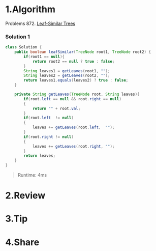 # 1.Algorithm

Problems  872. [Leaf-Similar Trees](https://leetcode.com/problems/leaf-similar-trees/description/)

### Solution 1

```java
class Solution {
    public boolean leafSimilar(TreeNode root1, TreeNode root2) {
        if(root1 == null){
            return root2 == null ? true : false;
        }
        String leaves1 = getLeaves(root1, "");
        String leaves2 = getLeaves(root2, "");
        return leaves1.equals(leaves2) ? true : false;
    }

    private String getLeaves(TreeNode root, String leaves){
        if(root.left == null && root.right == null)
        {
            return "" + root.val;
        }
        if(root.left  != null) 
        {
            leaves += getLeaves(root.left,  "");
        }    
        if(root.right != null)
        {
            leaves += getLeaves(root.right, "");
        }
        return leaves;
    }
}
```

> Runtime: 4ms

# 2.Review


# 3.Tip


# 4.Share